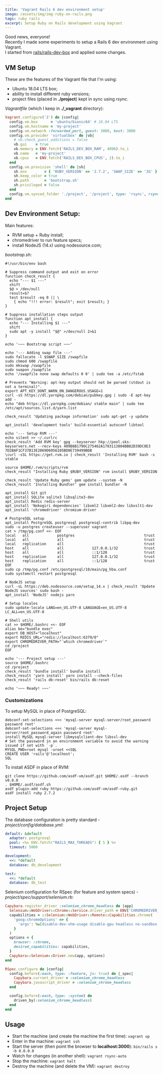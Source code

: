 ```yaml
---
title: 'Vagrant Rails 6 dev environment setup'
image: /assets/img/img-ruby-on-rails.png
tags: ruby rails
excerpt: Setup Ruby on Rails development using Vagrant
---
```


Good news, everyone!<br/>
Recently I made some experiments to setup a Rails 6 dev environment using Vagrant.<br/>
I started from [rails/rails-dev-box](https://github.com/rails/rails-dev-box) and applied some changes.

## VM Setup

These are the features of the Vagrant file that I'm using:
- Ubuntu 18.04 LTS box;
- ability to install different ruby versions;
- project files (placed in **./project**) kept in sync using *rsync*.

*Vagrantfile* (which I keep in **./_vagrant** directory):

```ruby
Vagrant.configure('2') do |config|
  config.vm.box      = 'ubuntu/bionic64' # 18.04 LTS
  config.vm.hostname = 'my-project'
  config.vm.network :forwarded_port, guest: 3000, host: 3000
  config.vm.provider 'virtualbox' do |vb|
    # vb.check_guest_additions = false
    vb.gui    = true
    vb.memory = ENV.fetch('RAILS_DEV_BOX_RAM', 4096).to_i
    vb.name   = 'my-project'
    vb.cpus   = ENV.fetch('RAILS_DEV_BOX_CPUS', 2).to_i
  end
  config.vm.provision 'shell' do |sh|
    sh.env        = { 'RUBY_VERSION' => '2.7.2', 'SWAP_SIZE' => '2G' }
    sh.keep_color = true
    sh.path       = 'bootstrap.sh'
    sh.privileged = false
  end
  config.vm.synced_folder './project', '/project', type: 'rsync', rsync__exclude: ['.git/']
end
```

## Dev Environment Setup:

Main features:
- RVM setup + Ruby install;
- chromedriver to run feature specs;
- install NodeJS (14.x) using nodesource.com;

*bootstrap.sh*:

```shell
#!/usr/bin/env bash

# Suppress command output and exit on error
function check_result {
  echo "--- $1 ---"
  shift
  $@ > /dev/null
  result=$?
  test $result -eq 0 || \
    { echo "!!! error: $result"; exit $result; }
}

# Suppress installation steps output
function apt_install {
  echo "--- Installing $1 ---"
  shift
  sudo apt -y install "$@" >/dev/null 2>&1
}

echo '~~~ Bootstrap script ~~~'

echo '--- Adding swap file ---'
sudo fallocate -l $SWAP_SIZE /swapfile
sudo chmod 600 /swapfile
sudo mkswap /swapfile
sudo swapon /swapfile
echo '/swapfile none swap defaults 0 0' | sudo tee -a /etc/fstab

# Prevents "Warning: apt-key output should not be parsed (stdout is not a terminal)".
export APT_KEY_DONT_WARN_ON_DANGEROUS_USAGE=1
curl -sS https://dl.yarnpkg.com/debian/pubkey.gpg | sudo -E apt-key add -
echo "deb https://dl.yarnpkg.com/debian/ stable main" | sudo tee /etc/apt/sources.list.d/yarn.list

check_result 'Updating package information' sudo apt-get -y update

apt_install 'development tools' build-essential autoconf libtool

echo '--- Setup RVM ---'
echo silent >> ~/.curlrc
check_result 'Add RVM key' gpg --keyserver hkp://pool.sks-keyservers.net --recv-keys 409B6B1796C275462A1703113804BB82D39DC0E3 7D2BAF1CF37B13E2069D6956105BD0E739499BDB
\curl -sSL https://get.rvm.io | check_result 'Installing RVM' bash -s stable

source $HOME/.rvm/scripts/rvm
check_result "Installing Ruby $RUBY_VERSION" rvm install $RUBY_VERSION

check_result 'Update Ruby gems' gem update --system -N
check_result 'Installing Bundler' gem install bundler -N

apt_install Git git
apt_install SQLite sqlite3 libsqlite3-dev
apt_install Redis redis-server
apt_install 'Nokogiri dependencies' libxml2 libxml2-dev libxslt1-dev
apt_install 'chromedriver' chromium-driver

# PostgreSQL setup
apt_install PostgreSQL postgresql postgresql-contrib libpq-dev
sudo -u postgres createuser --superuser vagrant
cat > /tmp/pg.conf <<- EOF
local   all             postgres                                trust
local   all             all                                     trust
local   replication     all                                     trust
host    all             all             127.0.0.1/32            trust
host    all             all             ::1/128                 trust
host    replication     all             127.0.0.1/32            trust
host    replication     all             ::1/128                 trust
EOF
sudo cp /tmp/pg.conf /etc/postgresql/10/main/pg_hba.conf
sudo systemctl restart postgresql

# NodeJS setup
curl -sL https://deb.nodesource.com/setup_14.x | check_result 'Update NodeJS sources' sudo bash -
apt_install 'NodeJS' nodejs yarn

# Setup locales
sudo update-locale LANG=en_US.UTF-8 LANGUAGE=en_US.UTF-8 LC_ALL=en_US.UTF-8

# Shell utils
cat >> $HOME/.bashrc <<- EOF
alias be="bundle exec"
export DB_HOST="localhost"
export REDIS_URL="redis://localhost:6379/0"
export CHROMEDRIVER_PATH="`which chromedriver`"
cd /project
EOF

echo '--- Project setup ---'
source $HOME/.bashrc
cd /project
check_result 'bundle install' bundle install
check_result 'yarn install' yarn install --check-files
check_result 'rails db:reset' bin/rails db:reset

echo '~~~ Ready! ~~~'
```

### Customizations

To setup MySQL in place of PostgreSQL:

```shell
debconf-set-selections <<< 'mysql-server mysql-server/root_password password root'
debconf-set-selections <<< 'mysql-server mysql-server/root_password_again password root'
install MySQL mysql-server libmysqlclient-dev libssl-dev
# Set the password in an environment variable to avoid the warning issued if set with `-p`.
MYSQL_PWD=root mysql -uroot <<SQL
CREATE USER 'rails'@'localhost';
SQL
```

To install ASDF in place of RVM:

```shell
git clone https://github.com/asdf-vm/asdf.git $HOME/.asdf --branch v0.8.0
. $HOME/.asdf/asdf.sh
asdf plugin-add ruby https://github.com/asdf-vm/asdf-ruby.git
asdf install ruby 2.7.2
```

## Project Setup

The database configuration is pretty standard - *project/config/database.yml*:

```yaml
default: &default
  adapter: postgresql
  pool: <%= ENV.fetch("RAILS_MAX_THREADS") { 5 } %>
  timeout: 5000

development:
  <<: *default
  database: db_development

test:
  <<: *default
  database: db_test
```

Selenium configuration for RSpec (for feature and system specs) - *project/spec/support/selenium.rb*:

```ruby
Capybara.register_driver :selenium_chrome_headless do |app|
  Selenium::WebDriver::Chrome::Service.driver_path = ENV['CHROMEDRIVER_PATH'] if ENV['CHROMEDRIVER_PATH']
  capabilities = ::Selenium::WebDriver::Remote::Capabilities.chrome(
    'goog:chromeOptions' => {
      'args': %w[disable-dev-shm-usage disable-gpu headless no-sandbox window-size=1600,1000]
    }
  )
  options = {
    browser: :chrome,
    desired_capabilities: capabilities,
  }
  Capybara::Selenium::Driver.new(app, options)
end

RSpec.configure do |config|
  config.before(:each, type: :feature, js: true) do |_spec|
    Capybara.current_driver = :selenium_chrome_headless
    Capybara.javascript_driver = :selenium_chrome_headless
  end

  config.before(:each, type: :system) do
    driven_by(:selenium_chrome_headless)
  end
end
```

## Usage

- Start the machine (and create the machine the first time): `vagrant up`
- Enter in the machine: `vagrant ssh`
- Start the server (then point the browser to **localhost:3000**): `bin/rails s -b 0.0.0.0`
- Watch for changes (in another shell): `vagrant rsync-auto`
- Stop the machine: `vagrant halt`
- Destroy the machine (and delete the VM): `vagrant destroy`
